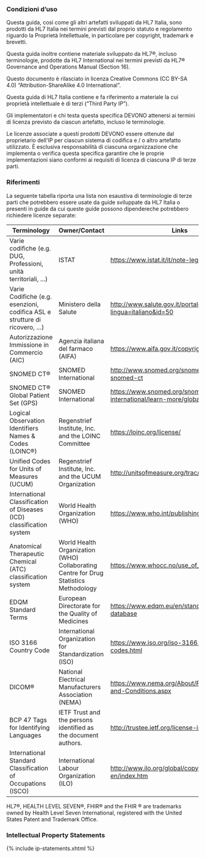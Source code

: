 ### Condizioni d’uso

Questa guida, così come gli altri artefatti sviluppati da HL7 Italia,
sono prodotti da HL7 Italia nei termini previsti dal proprio statuto e
regolamento riguardo la Proprietà Intellettuale, in particolare per
copyright, trademark e brevetti.

Questa guida inoltre contiene materiale sviluppato da HL7®, incluso
terminologie, prodotte da HL7 International nei termini previsti da HL7®
Governance and Operations Manual (Section 16).

Questo documento è rilasciato in licenza Creative Commons (CC BY-SA 4.0)
“Attribution-ShareAlike 4.0 International”.

Questa guida di HL7 Italia contiene e fa riferimento a materiale la cui
proprietà intellettuale è di terzi (“Third Party IP”).

Gli implementatori e chi testa questa specifica DEVONO attenersi ai
termini di licenza previsto da ciascun artefatto, incluso le
terminologie.

Le licenze associate a questi prodotti DEVONO essere ottenute dal
proprietario dell'IP per ciascun sistema di codifica e / o altro
artefatto utilizzato. È esclusiva responsabilità di ciascuna
organizzazione che implementa o verifica questa specifica garantire che
le proprie implementazioni siano conformi ai requisiti di licenza di
ciascuna IP di terze parti.

### Riferimenti

La seguente tabella riporta una lista non esaustiva di terminologie di
terze parti che potrebbero essere usate da guide sviluppate da HL7
Italia o presenti in guide da cui queste guide possono dipendereche
potrebbero richiedere licenze separate:

<table>
<thead>
<tr class="header">
<th><strong>Terminology</strong></th>
<th><strong>Owner/Contact</strong></th>
<th><strong>Links</strong></th>
</tr>
</thead>
<tbody>
<tr class="odd">
<td>Varie codifiche (e.g. DUG, Professioni, unità territoriali, ...)</td>
<td>ISTAT</td>
<td><a href="https://www.istat.it/it/note-legali">https://www.istat.it/it/note-legali</a></td>
</tr>
<tr class="even">
<td>Varie Codifiche (e.g. esenzioni, codifica ASL e strutture di ricovero, …)</td>
<td>Ministero della Salute</td>
<td><a href="http://www.salute.gov.it/portale/p5_0.jsp?lingua=italiano&amp;id=50">http://www.salute.gov.it/portale/p5_0.jsp?lingua=italiano&amp;id=50</a></td>
</tr>
<tr class="odd">
<td>Autorizzazione Immissione in Commercio (AIC)</td>
<td>Agenzia italiana del farmaco (AIFA)</td>
<td><a href="https://www.aifa.gov.it/copyright">https://www.aifa.gov.it/copyright</a></td>
</tr>
<tr class="even">
<td>SNOMED CT®</td>
<td>SNOMED International</td>
<td><a href="http://www.snomed.org/snomed-ct/get-snomed-ct">http://www.snomed.org/snomed-ct/get-snomed-ct</a></td>
</tr>
<tr class="odd">
<td>SNOMED CT® Global Patient Set (GPS)</td>
<td>SNOMED International</td>
<td><a href="https://www.snomed.org/snomed-international/learn-more/global-patient-set">https://www.snomed.org/snomed-international/learn-more/global-patient-set</a></td>
</tr>
<tr class="even">
<td>Logical Observation Identifiers Names &amp; Codes (LOINC®)</td>
<td>Regenstrief Institute, Inc. and the LOINC Committee</td>
<td><a href="https://loinc.org/license/">https://loinc.org/license/</a></td>
</tr>
<tr class="odd">
<td>Unified Codes for Units of Measures (UCUM)</td>
<td>Regenstrief Institute, Inc. and the UCUM Organization</td>
<td><a href="http://unitsofmeasure.org/trac/wiki/TermsOfUse">http://unitsofmeasure.org/trac/wiki/TermsOfUse</a></td>
</tr>
<tr class="even">
<td>International Classification of Diseases (ICD) classification system</td>
<td>World Health Organization (WHO)</td>
<td><a href="https://www.who.int/publishing/copyright/en/">https://www.who.int/publishing/copyright/en/</a></td>
</tr>
<tr class="odd">
<td>Anatomical Therapeutic Chemical (ATC) classification system</td>
<td>World Health Organization (WHO) Collaborating Centre for Drug Statistics Methodology</td>
<td><a href="https://www.whocc.no/use_of_atc_ddd/">https://www.whocc.no/use_of_atc_ddd/</a></td>
</tr>
<tr class="even">
<td>EDQM Standard Terms</td>
<td>European Directorate for the Quality of Medicines</td>
<td><a href="https://www.edqm.eu/en/standard-terms-database">https://www.edqm.eu/en/standard-terms-database</a></td>
</tr>
<tr class="odd">
<td>ISO 3166 Country Code</td>
<td>International Organization for Standardization (ISO)</td>
<td><a href="https://www.iso.org/iso-3166-country-codes.html">https://www.iso.org/iso-3166-country-codes.html</a></td>
</tr>
<tr class="even">
<td>DICOM®</td>
<td>National Electrical Manufacturers Association (NEMA)</td>
<td><a href="https://www.nema.org/About/Pages/Terms-and-Conditions.aspx">https://www.nema.org/About/Pages/Terms-and-Conditions.aspx</a></td>
</tr>
<tr class="odd">
<td>BCP 47 Tags for Identifying Languages</td>
<td>IETF Trust and the persons identified as the document authors.</td>
<td><a href="http://trustee.ietf.org/license-info">http://trustee.ietf.org/license-info</a></td>
</tr>
<tr class="even">
<td>International Standard Classification of Occupations (ISCO)</td>
<td>International Labour Organization (ILO)</td>
<td><a href="http://www.ilo.org/global/copyright/lang--en/index.htm">http://www.ilo.org/global/copyright/lang–en/index.htm</a></td>
</tr>
</tbody>
</table>

HL7®, HEALTH LEVEL SEVEN®, FHIR® and the FHIR ® are trademarks owned by
Health Level Seven International, registered with the United States
Patent and Trademark Office.

### Intellectual Property Statements
{% include ip-statements.xhtml %}
